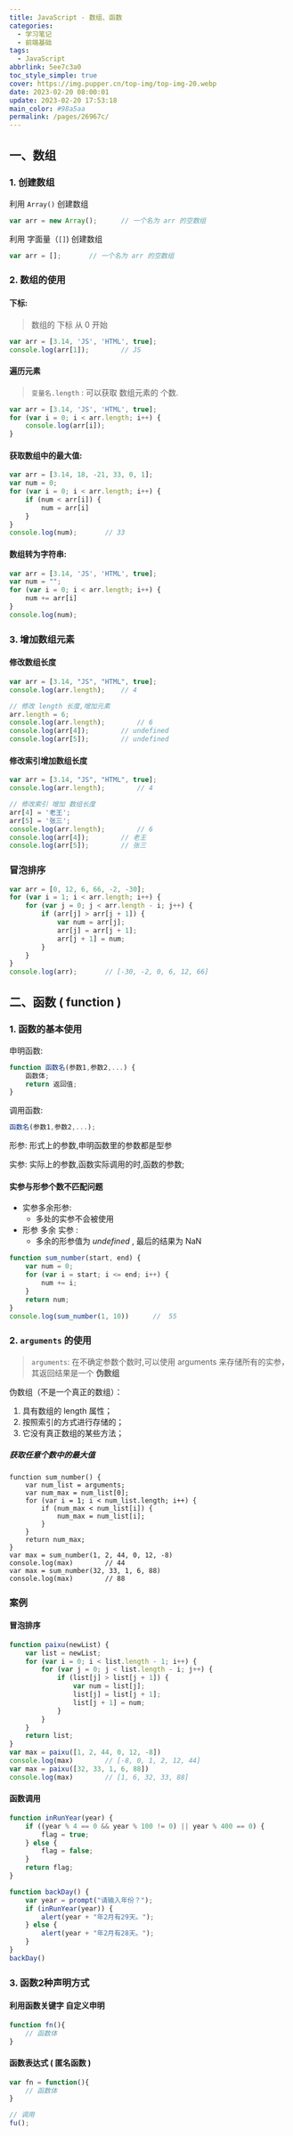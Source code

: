 ```yaml
---
title: JavaScript - 数组、函数
categories: 
  - 学习笔记
  - 前端基础
tags: 
  - JavaScript
abbrlink: 5ee7c3a0
toc_style_simple: true
cover: https://img.pupper.cn/top-img/top-img-20.webp
date: 2023-02-20 08:00:01
update: 2023-02-20 17:53:18
main_color: #98a5aa
permalink: /pages/26967c/
---
```

## 一、数组

### 1. 创建数组

利用 `Array()` 创建数组

```js
var arr = new Array();		// 一个名为 arr 的空数组
```

利用 字面量（`[]`) 创建数组

```js
var arr = [];		// 一个名为 arr 的空数组
```

### 2. 数组的使用

#### 下标:

>   数组的 下标 从 0 开始

```js
var arr = [3.14, 'JS', 'HTML', true];
console.log(arr[1]);		// JS
```

#### 遍历元素

>   `变量名.length` : 可以获取 数组元素的 个数.

```js
var arr = [3.14, 'JS', 'HTML', true];
for (var i = 0; i < arr.length; i++) {
    console.log(arr[i]);
}
```

#### 获取数组中的最大值:

```js
var arr = [3.14, 18, -21, 33, 0, 1];
var num = 0;
for (var i = 0; i < arr.length; i++) {
    if (num < arr[i]) {
        num = arr[i]
    }
}
console.log(num);		// 33
```

#### 数组转为字符串: 

```js
var arr = [3.14, 'JS', 'HTML', true];
var num = "";
for (var i = 0; i < arr.length; i++) {
    num += arr[i]
}
console.log(num);
```

### 3. 增加数组元素

#### 修改数组长度

```js
var arr = [3.14, "JS", "HTML", true];
console.log(arr.length);	// 4

// 修改 length 长度,增加元素
arr.length = 6;
console.log(arr.length);		// 6
console.log(arr[4]);		// undefined
console.log(arr[5]);		// undefined
```

#### 修改索引增加数组长度

```js
var arr = [3.14, "JS", "HTML", true];
console.log(arr.length);		// 4

// 修改索引 增加 数组长度
arr[4] = '老王';
arr[5] = '张三';
console.log(arr.length);		// 6
console.log(arr[4]);		// 老王
console.log(arr[5]);		// 张三
```

### 冒泡排序

```js
var arr = [0, 12, 6, 66, -2, -30];
for (var i = 1; i < arr.length; i++) {
    for (var j = 0; j < arr.length - i; j++) {
        if (arr[j] > arr[j + 1]) {
            var num = arr[j];
            arr[j] = arr[j + 1];
            arr[j + 1] = num;
        }
    }
}
console.log(arr);		// [-30, -2, 0, 6, 12, 66]
```

## 二、函数 ( function )

### 1. 函数的基本使用

申明函数:

```js
function 函数名(参数1,参数2,...) {
	函数体;
    return 返回值;
}
```

调用函数:

```js
函数名(参数1,参数2,...);
```

形参: 形式上的参数,申明函数里的参数都是型参

实参: 实际上的参数,函数实际调用的时,函数的参数;

#### 实参与形参个数不匹配问题

-   实参多余形参:
    -   多处的实参不会被使用
-   形参 多余 实参 : 
    -   多余的形参值为 *undefined* , 最后的结果为 NaN

```js
function sum_number(start, end) {
    var num = 0;
    for (var i = start; i <= end; i++) {
        num += i;
    }
    return num;
}
console.log(sum_number(1, 10))		//	55
```

### 2. `arguments` 的使用

>   `arguments`:  在不确定参数个数时,可以使用 arguments 来存储所有的实参，其返回结果是一个 **伪数组**

伪数组（不是一个真正的数组）：

1.   具有数组的 length 属性；
2.   按照索引的方式进行存储的；
3.   它没有真正数组的某些方法；

##### 获取任意个数中的最大值

```JS
function sum_number() {
    var num_list = arguments;
    var num_max = num_list[0];
    for (var i = 1; i < num_list.length; i++) {
        if (num_max < num_list[i]) {
            num_max = num_list[i];
        }
    }
    return num_max;
}
var max = sum_number(1, 2, 44, 0, 12, -8)
console.log(max)		// 44
var max = sum_number(32, 33, 1, 6, 88)
console.log(max)		// 88
```

### 案例

#### 冒泡排序

```js
function paixu(newList) {
    var list = newList;
    for (var i = 0; i < list.length - 1; i++) {
        for (var j = 0; j < list.length - i; j++) {
            if (list[j] > list[j + 1]) {
                var num = list[j];
                list[j] = list[j + 1];
                list[j + 1] = num;
            }
        }
    }
    return list;
}
var max = paixu([1, 2, 44, 0, 12, -8])
console.log(max)		// [-8, 0, 1, 2, 12, 44]
var max = paixu([32, 33, 1, 6, 88])
console.log(max)		// [1, 6, 32, 33, 88]
```

#### 函数调用

```js
function inRunYear(year) {
    if ((year % 4 == 0 && year % 100 != 0) || year % 400 == 0) {
        flag = true;
    } else {
        flag = false;
    }
    return flag;
}

function backDay() {
    var year = prompt("请输入年份？");
    if (inRunYear(year)) {
        alert(year + "年2月有29天。");
    } else {
        alert(year + "年2月有28天。");
    }
}
backDay()
```

### 3. 函数2种声明方式

#### 利用函数关键字 自定义申明

```js
function fn(){
	// 函数体
}
```

#### 函数表达式 ( 匿名函数 )

```js
var fn = function(){
	// 函数体
}

// 调用
fu();
```

